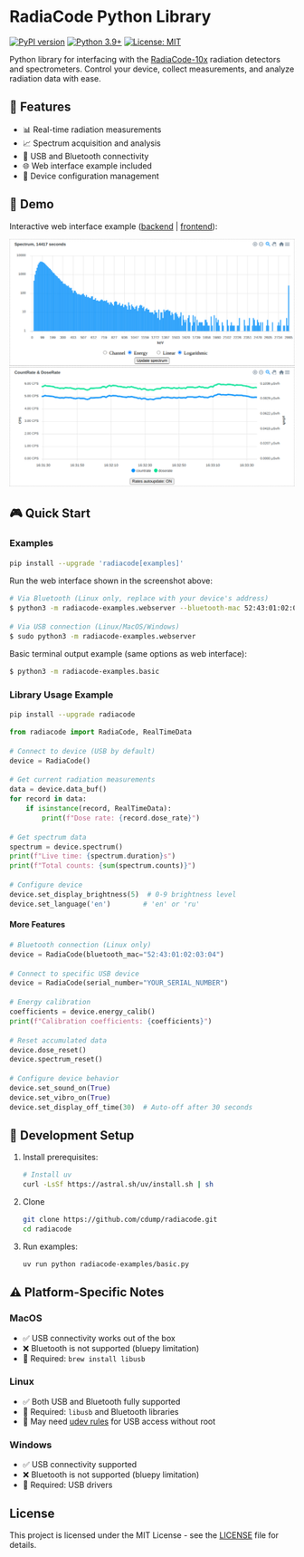 # RadiaCode Python Library

[![PyPI version](https://img.shields.io/pypi/v/radiacode)](https://pypi.org/project/radiacode)
[![Python 3.9+](https://img.shields.io/badge/python-3.9+-blue.svg)](https://www.python.org/downloads/)
[![License: MIT](https://img.shields.io/badge/License-MIT-yellow.svg)](https://opensource.org/licenses/MIT)

Python library for interfacing with the [RadiaCode-10x](https://www.radiacode.com/) radiation detectors and spectrometers. Control your device, collect measurements, and analyze radiation data with ease.

## 🚀 Features

- 📊 Real-time radiation measurements
- 📈 Spectrum acquisition and analysis
- 🔌 USB and Bluetooth connectivity
- 🌐 Web interface example included
- 📱 Device configuration management

## 📸 Demo

Interactive web interface example ([backend](radiacode-examples/webserver.py) | [frontend](radiacode-examples/webserver.html)):

![radiacode-webserver-example](./screenshot.png)

## 🎮 Quick Start

### Examples
```bash
pip install --upgrade 'radiacode[examples]'
```

Run the web interface shown in the screenshot above:
```bash
# Via Bluetooth (Linux only, replace with your device's address)
$ python3 -m radiacode-examples.webserver --bluetooth-mac 52:43:01:02:03:04

# Via USB connection (Linux/MacOS/Windows)
$ sudo python3 -m radiacode-examples.webserver
```

Basic terminal output example (same options as web interface):
```bash
$ python3 -m radiacode-examples.basic
```

### Library Usage Example
```bash
pip install --upgrade radiacode
```
```python
from radiacode import RadiaCode, RealTimeData

# Connect to device (USB by default)
device = RadiaCode()

# Get current radiation measurements
data = device.data_buf()
for record in data:
    if isinstance(record, RealTimeData):
        print(f"Dose rate: {record.dose_rate}")

# Get spectrum data
spectrum = device.spectrum()
print(f"Live time: {spectrum.duration}s")
print(f"Total counts: {sum(spectrum.counts)}")

# Configure device
device.set_display_brightness(5)  # 0-9 brightness level
device.set_language('en')        # 'en' or 'ru'
```

#### More Features
```python
# Bluetooth connection (Linux only)
device = RadiaCode(bluetooth_mac="52:43:01:02:03:04")

# Connect to specific USB device
device = RadiaCode(serial_number="YOUR_SERIAL_NUMBER")

# Energy calibration
coefficients = device.energy_calib()
print(f"Calibration coefficients: {coefficients}")

# Reset accumulated data
device.dose_reset()
device.spectrum_reset()

# Configure device behavior
device.set_sound_on(True)
device.set_vibro_on(True)
device.set_display_off_time(30)  # Auto-off after 30 seconds
```

## 🔧 Development Setup
1. Install prerequisites:
   ```bash
   # Install uv
   curl -LsSf https://astral.sh/uv/install.sh | sh
   ```

2. Clone
   ```bash
   git clone https://github.com/cdump/radiacode.git
   cd radiacode
   ```

3. Run examples:
   ```bash
   uv run python radiacode-examples/basic.py
   ```

## ⚠️ Platform-Specific Notes

### MacOS
- ✅ USB connectivity works out of the box
- ❌ Bluetooth is not supported (bluepy limitation)
- 📝 Required: `brew install libusb`

### Linux
- ✅ Both USB and Bluetooth fully supported
- 📝 Required: `libusb` and Bluetooth libraries
- 🔑 May need [udev rules](radiacode.rules) for USB access without root

### Windows
- ✅ USB connectivity supported
- ❌ Bluetooth is not supported (bluepy limitation)
- 📝 Required: USB drivers

## License

This project is licensed under the MIT License - see the [LICENSE](LICENSE) file for details.
